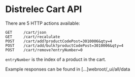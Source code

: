 # Distrelec Cart API

There are 5 HTTP actions available:

	GET     /cart/json
	GET     /cart/recalulate
	POST    /cart/add?productCodePost=3010006&qty=4
	POST    /cart/add/bulk?productCodePost=3010006&qty=4
	POST    /cart/remove?entryNumber=0

`entryNumber` is the index of a product in the cart.

Example responses can be found in [...]webroot/_ui/all/data